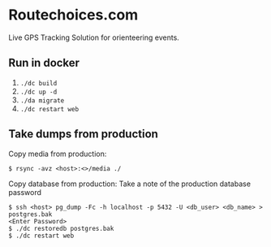 Routechoices.com
==================

Live GPS Tracking Solution for orienteering events.

Run in docker
-------------

1. `./dc build`
2. `./dc up -d`
3. `./da migrate`
4. `./dc restart web`


Take dumps from production
--------------------------

Copy media from production:

    $ rsync -avz <host>:<>/media ./

Copy database from production:
Take a note of the production database password

    $ ssh <host> pg_dump -Fc -h localhost -p 5432 -U <db_user> <db_name> > postgres.bak
    <Enter Password>
    $ ./dc restoredb postgres.bak
    $ ./dc restart web
